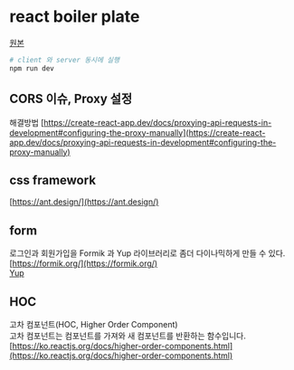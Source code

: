 # react boiler plate
[원본](https://github.com/jaewonhimnae/boiler-plate-ko)

```bash
# client 와 server 동시에 실행
npm run dev
```

## CORS 이슈, Proxy 설정
해결방법
[https://create-react-app.dev/docs/proxying-api-requests-in-development#configuring-the-proxy-manually](https://create-react-app.dev/docs/proxying-api-requests-in-development#configuring-the-proxy-manually)

## css framework
[https://ant.design/](https://ant.design/)

## form
로그인과 회원가입을 Formik 과 Yup 라이브러리로 좀더 다이나믹하게 만들 수 있다.
<br>
[https://formik.org/](https://formik.org/)
<br>
[Yup](https://www.npmjs.com/package/yup)

## HOC
고차 컴포넌트(HOC, Higher Order Component)<br>
고차 컴포넌트는 컴포넌트를 가져와 새 컴포넌트를 반환하는 함수입니다.
[https://ko.reactjs.org/docs/higher-order-components.html](https://ko.reactjs.org/docs/higher-order-components.html)